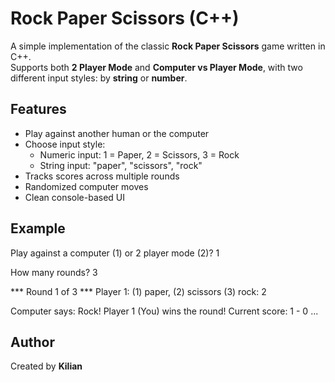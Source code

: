 # Rock Paper Scissors (C++)

A simple implementation of the classic **Rock Paper Scissors** game written in C++.  
Supports both **2 Player Mode** and **Computer vs Player Mode**, with two different input styles: by **string** or **number**.

## Features

- Play against another human or the computer
- Choose input style:
  - Numeric input: 1 = Paper, 2 = Scissors, 3 = Rock
  - String input: "paper", "scissors", "rock"
- Tracks scores across multiple rounds
- Randomized computer moves
- Clean console-based UI

## Example
Play against a computer (1) or 2 player mode (2)?
1

How many rounds?
3

*** Round 1 of 3 ***
Player 1: (1) paper, (2) scissors (3) rock:
2

Computer says: Rock!
Player 1 (You) wins the round!
Current score: 1 - 0
...

## Author
Created by **Kilian**

